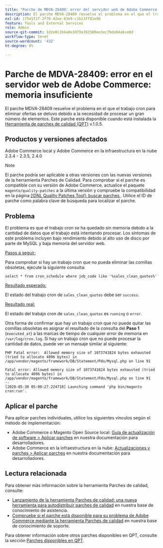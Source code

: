 ```yaml
---
title: "Parche de MDVA-28409: error del servidor web de Adobe Commerce: memoria insuficiente"
description: El parche MDVA-28409 resuelve el problema en el que el trabajo cron para eliminar ofertas se detuvo debido a la necesidad de procesar un gran número de elementos. Este parche está disponible cuando está instalada la [Quality Patches Tool (QPT)](https://devdocs.magento.com/guides/v2.4/comp-mgr/patching.html#mqp) v.1.0.5.
exl-id: 175e5f2f-2f76-42ee-83e9-c1b23ff81e96
feature: Tools and External Services
role: Admin
source-git-commit: 1d2e0c1b4a8e3d79a362500ee3ec7bde84a6ce0d
workflow-type: tm+mt
source-wordcount: '432'
ht-degree: 0%

---
```


# Parche de MDVA-28409: error en el servidor web de Adobe Commerce: memoria insuficiente

El parche MDVA-28409 resuelve el problema en el que el trabajo cron para eliminar ofertas se detuvo debido a la necesidad de procesar un gran número de elementos. Este parche está disponible cuando está instalada la [Herramienta de parches de calidad (QPT)](https://devdocs.magento.com/guides/v2.4/comp-mgr/patching.html#mqp) v.1.0.5.

## Productos y versiones afectados

Adobe Commerce local y Adobe Commerce en la infraestructura en la nube 2.3.4 - 2.3.5, 2.4.0

>[!NOTE]
>
>El parche podría ser aplicable a otras versiones con las nuevas versiones de la herramienta Parches de Calidad. Para comprobar si el parche es compatible con su versión de Adobe Commerce, actualice el paquete `magento/quality-patches` a la última versión y compruebe la compatibilidad en la página [[!DNL Quality Patches Tool]: buscar parches ](https://devdocs.magento.com/quality-patches/tool.html#patch-grid). Utilice el ID de parche como palabra clave de búsqueda para localizar el parche.

## Problema

El problema es que el trabajo cron se ha quedado sin memoria debido a la cantidad de datos que el trabajo está intentando procesar. Los síntomas de este problema incluyen bajo rendimiento debido al alto uso de disco por parte de MySQL y baja memoria del servidor web.

<u>Pasos a seguir:</u>

Para comprobar si hay un trabajo cron que no pueda eliminar las comillas obsoletas, ejecute la siguiente consulta:

```
select * from cron_schedule where job_code like '%sales_clean_quotes%'
```

<u>Resultado esperado:</u>

El estado del trabajo cron de `sales_clean_quotes` debe ser `success`.

<u>Resultado real:</u>

El estado del trabajo cron de `sales_clean_quotes` es `running` o `error`.

Otra forma de confirmar que hay un trabajo cron que no puede quitar las comillas obsoletas es asignar el resultado de la consulta del **Paso 1** (`executed_at`) a las marcas de tiempo de cualquier error de memoria en `/var/log/cron.log`. Si hay un trabajo cron que no puede procesar la cantidad de datos, puede ver un mensaje similar al siguiente:

```
PHP Fatal error:  Allowed memory size of 1073741824 bytes exhausted (tried to allocate 4096 bytes) in /app/vendor/magento/framework/DB/Statement/Pdo/Mysql.php on line 91

Fatal error: Allowed memory size of 1073741824 bytes exhausted (tried to allocate 4096 bytes) in /app/vendor/magento/framework/DB/Statement/Pdo/Mysql.php on line 91
--
[2020-05-30 05:00:27.224718] Launching command 'php bin/magento cron:run'.
```

## Aplicar el parche

Para aplicar parches individuales, utilice los siguientes vínculos según el método de implementación:

* Adobe Commerce o Magento Open Source local: [Guía de actualización de software > Aplicar parches](https://devdocs.magento.com/guides/v2.4/comp-mgr/patching/mqp.html) en nuestra documentación para desarrolladores.
* Adobe Commerce en la infraestructura en la nube: [Actualizaciones y parches > Aplicar parches](https://devdocs.magento.com/cloud/project/project-patch.html) en nuestra documentación para desarrolladores.

## Lectura relacionada

Para obtener más información sobre la herramienta Parches de calidad, consulte:

* [Lanzamiento de la herramienta Parches de calidad: una nueva herramienta para autodistribuir parches de calidad](/help/announcements/adobe-commerce-announcements/magento-quality-patches-released-new-tool-to-self-serve-quality-patches.md) en nuestra base de conocimiento de asistencia.
* [Compruebe si el parche está disponible para su problema de Adobe Commerce mediante la herramienta Parches de calidad](/help/support-tools/patches-available-in-qpt-tool/check-patch-for-magento-issue-with-magento-quality-patches.md) en nuestra base de conocimiento de soporte.

Para obtener información sobre otros parches disponibles en QPT, consulte la sección [Parches disponibles en QPT](https://support.magento.com/hc/en-us/sections/360010506631-Patches-available-in-MQP-tool-).
